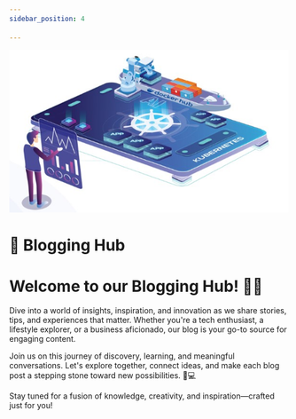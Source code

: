 ```yaml
---
sidebar_position: 4

---
```






<p align="center">
  <img src="/img/sc.jpg" alt="Alt Text" width="550"/>
</p>
<span style={{ fontFamily: 'Roobert, sans-serif', fontSize: '12pt' }}>

# 📑 Blogging Hub 

# Welcome to our Blogging Hub! 📝✨

Dive into a world of insights, inspiration, and innovation as we share stories, tips, and experiences that matter. Whether you're a tech enthusiast, a lifestyle explorer, or a business aficionado, our blog is your go-to source for engaging content.

Join us on this journey of discovery, learning, and meaningful conversations. Let's explore together, connect ideas, and make each blog post a stepping stone toward new possibilities. 🚀💻

Stay tuned for a fusion of knowledge, creativity, and inspiration—crafted just for you!


</span>

